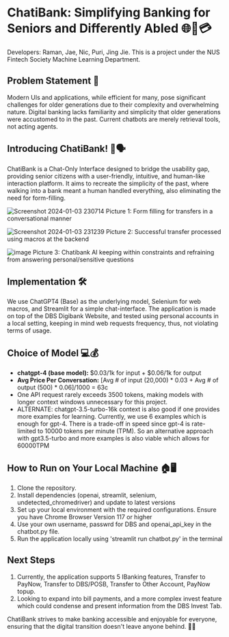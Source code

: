 # ChatiBank: Simplifying Banking for Seniors and Differently Abled 🌐💬💳

Developers: Raman, Jae, Nic, Puri, Jing Jie. This is a project under the NUS Fintech Society Machine Learning Department.

## Problem Statement 🤔

Modern UIs and applications, while efficient for many, pose significant challenges for older generations due to their complexity and overwhelming nature. Digital banking lacks familiarity and simplicity that older generations were accustomed to in the past. Current chatbots are merely retrieval tools, not acting agents.

## Introducing ChatiBank! 🚀🗣️

ChatiBank is a Chat-Only Interface designed to bridge the usability gap, providing senior citizens with a user-friendly, intuitive, and human-like interaction platform. It aims to recreate the simplicity of the past, where walking into a bank meant a human handled everything, also eliminating the need for form-filling.

![Screenshot 2024-01-03 230714](https://github.com/eyelessrhyme7/ChatOnlyBankingApp/assets/59199841/4a395a63-b969-4fba-a8fe-66fdabf3ee39)
Picture 1: Form filling for transfers in a conversational manner

![Screenshot 2024-01-03 231239](https://github.com/eyelessrhyme7/ChatOnlyBankingApp/assets/59199841/e1172070-1205-4edb-8ac3-7884376981c7)
Picture 2: Successful transfer processed using macros at the backend

![image](https://github.com/eyelessrhyme7/ChatOnlyBankingApp/assets/59199841/5c5c08aa-e3c3-4969-a6f7-4e45ea9083b0)
Picture 3: Chatibank AI keeping within constraints and refraining from answering personal/sensitive questions

## Implementation 🛠️

We use ChatGPT4 (Base) as the underlying model, Selenium for web macros, and Streamlit for a simple chat-interface. The application is made on top of the DBS Digibank Website, and tested using personal accounts in a local setting, keeping in mind web requests frequency, thus, not violating terms of usage.

## Choice of Model 💻💰

- **chatgpt-4 (base model):** $0.03/1k for input + $0.06/1k for output
- **Avg Price Per Conversation:** [Avg # of input (20,000) * 0.03 + Avg # of output (500) * 0.06]/1000 = 63c
- One API request rarely exceeds 3500 tokens, making models with longer context windows unnecessary for this project.
- ALTERNATE: chatgpt-3.5-turbo-16k context is also good if one provides more examples for learning. Currently, we use 6 examples which is enough for gpt-4. There is a trade-off in speed since gpt-4 is rate-limited to 10000 tokens per minute (TPM). So an alternative approach with gpt3.5-turbo and more examples is also viable which allows for 60000TPM

## How to Run on Your Local Machine 🏠🖥️

1. Clone the repository.
2. Install dependencies (openai, streamlit, selenium, undetected_chromedriver) and update to latest versions
3. Set up your local environment with the required configurations. Ensure you have Chrome Browser Version 117 or higher
4. Use your own username, passwrd for DBS and openai_api_key in the chatbot.py file.
5. Run the application locally using 'streamlit run chatbot.py' in the terminal

## Next Steps
1. Currently, the application supports 5 IBanking features, Transfer to PayNow, Transfer to DBS/POSB, Transfer to Other Account, PayNow topup.
2. Looking to expand into bill payments, and a more complex invest feature which could condense and present information from the DBS Invest Tab.

ChatiBank strives to make banking accessible and enjoyable for everyone, ensuring that the digital transition doesn't leave anyone behind. 💙🤖

